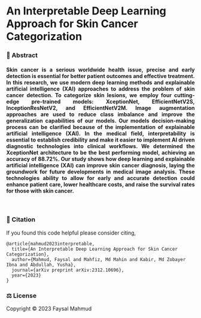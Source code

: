 # An Interpretable Deep Learning Approach for Skin Cancer Categorization

### 📌 Abstract
<h4 align="justify" >
Skin cancer is a serious worldwide health issue, precise and early detection is essential for better patient outcomes and effective treatment. In this research, we use modern deep learning methods and explainable artificial intelligence (XAI) approaches to address the problem of skin cancer detection. To categorize skin lesions, we employ four cutting-edge pre-trained models: XceptionNet, EfficientNetV2S, InceptionResNetV2, and EfficientNetV2M. Image augmentation approaches are used to reduce class imbalance and improve the generalization capabilities of our models. Our models decision-making process can be clarified because of the implementation of explainable artificial intelligence (XAI). In the medical field, interpretability is essential to establish credibility and make it easier to implement AI driven diagnostic technologies into clinical workflows. We determined the XceptionNet architecture to be the best performing model, achieving an accuracy of 88.72%. Our study shows how deep learning and explainable artificial intelligence (XAI) can improve skin cancer diagnosis, laying the groundwork for future developments in medical image analysis. These technologies ability to allow for early and accurate detection could enhance patient care, lower healthcare costs, and raise the survival rates for those with skin cancer.
</h4>
<p><br></p>

### 📝 Citation
If you found this code helpful please consider citing,
```
@article{mahmud2023interpretable,
  title={An Interpretable Deep Learning Approach for Skin Cancer Categorization},
  author={Mahmud, Faysal and Mahfiz, Md Mahin and Kabir, Md Zobayer Ibna and Abdullah, Yusha},
  journal={arXiv preprint arXiv:2312.10696},
  year={2023}
}
```

### ⚖️ License
Copyright © 2023 Faysal Mahmud
